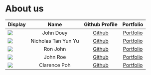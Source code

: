 # About us

Display |     Name     | Github Profile | Portfolio 
--------|:------------:|:--------------:|:---------:
![](https://via.placeholder.com/100.png?text=Photo) |  John Doey   | [Github](https://github.com/) | [Portfolio](docs/team/johndoe.md)
![](https://via.placeholder.com/100.png?text=Photo) |   Nicholas Tan Yun Yu   | [Github](https://github.com/) | [Portfolio](docs/team/johndoe.md)
![](https://via.placeholder.com/100.png?text=Photo) |   Ron John   | [Github](https://github.com/) | [Portfolio](docs/team/johndoe.md)
![](https://via.placeholder.com/100.png?text=Photo) |   John Roe   | [Github](https://github.com/) | [Portfolio](docs/team/johndoe.md)
![](https://via.placeholder.com/100.png?text=Photo) | Clarence Poh | [Github](https://github.com/clarencepohh) | [Portfolio](docs/team/johndoe.md)

